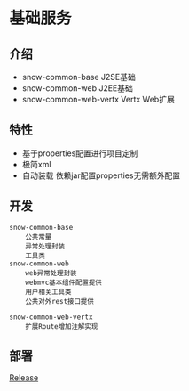 
# 基础服务


## 介绍

- snow-common-base J2SE基础
- snow-common-web J2EE基础
- snow-common-web-vertx Vertx Web扩展


## 特性

* 基于properties配置进行项目定制
* 极简xml
* 自动装载 依赖jar配置properties无需额外配置

## 开发
	
	
	snow-common-base
		公共常量
		异常处理封装
		工具类
	snow-common-web
		web异常处理封装
		webmvc基本组件配置提供
		用户相关工具类
		公共对外rest接口提供
		
	snow-common-web-vertx
		扩展Route增加注解实现
		

## 部署
[Release](https://gitee.com/justlive1/earth-snow/releases)

